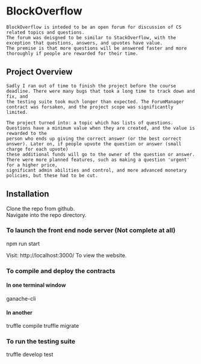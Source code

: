 # BlockOverflow
    BlockOverflow is inteded to be an open forum for discussion of CS related topics and questions.  
    The forum was deisgned to be similar to StackOverflow, with the exception that questions, answers, and upvotes have value.  
    The premise is that more questions will be answered faster and more thoroughly if people are rewarded for their time.  

## Project Overview
    Sadly I ran out of time to finish the project before the course deadline. There were many bugs that took a long time to track down and fix, and
    the testing suite took much longer than expected. The ForumManager contract was forsaken, and the project scope was significantly limited.

    The project turned into: a topic which has lists of questions. Questions have a minimum value when they are created, and the value is rewarded to the
    person who ends up giving the correct answer (or the best correct answer). Later on, if people upvote the question or answer (small charge for each upvote)
    these additional funds will go to the owner of the question or answer. There were more planned features, such as making a question 'urgent' for a higher price,
    significant admin abilities and control, and more advanced monetary policies, but these had to be cut.

## Installation
Clone the repo from github.  
Navigate into the repo directory.  

### To launch the front end node server (Not complete at all)
npm run start

Visit: 
http://localhost:3000/
To view the website.

### To compile and deploy the contracts
#### In one terminal window
ganache-cli

#### In another
truffle compile
truffle migrate

### To run the testing suite
truffle develop
test
